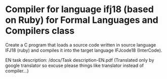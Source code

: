# Compiler for language ifj18 (based on Ruby) for	Formal Languages and Compilers class
Create a C program that loads a source code written in source language IFJ18 (ruby)
and compiles it into the target language IFJcode18 (InterCode).

EN task description: /docs/Task description-EN.pdf
(Translated only by google translator so excuse please things like translator instead of compiler...)




